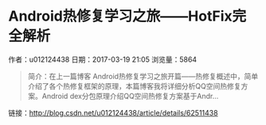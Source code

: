 # Android热修复学习之旅——HotFix完全解析
作者：u012124438
日期：2017-03-19 21:05
浏览量：5864
> 简介：在上一篇博客 Android热修复学习之旅开篇——热修复概述中，简单介绍了各个热修复框架的原理，本篇博客我将详细分析QQ空间热修复方案。Android dex分包原理介绍QQ空间热修复方案基于Andr...

 链接：http://blog.csdn.net/u012124438/article/details/62511438

